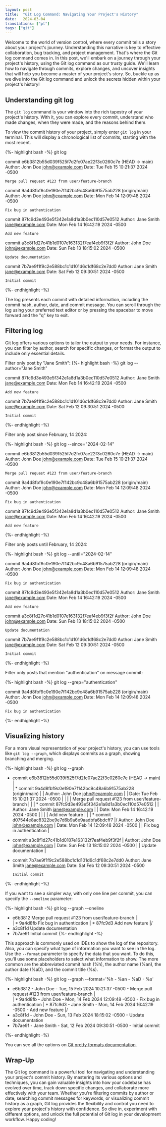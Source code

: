 ```yaml
---
layout: post
title:  "Git Log Command: Navigating Your Project's History"
date:   2024-03-04
translations: ["pt"]
tags: ["git"]
---
```


<p class="intro"><span class="dropcap">W</span>elcome to the world of version control, where every commit tells a story about your project's journey. Understanding this narrative is key to effective collaboration, bug tracking, and project management. That's where the Git log command comes in. In this post, we'll embark on a journey through your project's history, using the Git log command as our trusty guide. We'll learn how to navigate through commits, explore changes, and uncover insights that will help you become a master of your project's story. So, buckle up as we dive into the Git log command and unlock the secrets hidden within your project's history!</p>

## Understanding git log
The `git log` command is your window into the rich tapestry of your project's history. With it, you can explore every commit, understand who made changes, when they were made, and the reasons behind them.

To view the commit history of your project, simply enter `git log` in your terminal. This will display a chronological list of commits, starting with the most recent.

{%- highlight bash -%}
git log

commit e6b3812b55d039f525f7d2fc07ae22f3c0260c7e (HEAD -> main)
Author: John Doe <john@example.com>
Date:   Tue Feb 15 10:21:37 2024 -0500

    Merge pull request #123 from user/feature-branch

commit 9a4d8fbf9c0e190e7f142bc9c48a6b91575ab228 (origin/main)
Author: John Doe <john@example.com>
Date:   Mon Feb 14 12:09:48 2024 -0500

    Fix bug in authentication

commit 87fc9d3e493e5f342e1a8d1a3b0ec110d57e0512
Author: Jane Smith <jane@example.com>
Date:   Mon Feb 14 16:42:19 2024 -0500

    Add new feature

commit a3c8f1d27c41b1d0107e163132f7eaf4eb9f3f2f
Author: John Doe <john@example.com>
Date:   Sun Feb 13 18:15:02 2024 -0500

    Update documentation

commit 7b7ae9f1f9c2e588bc1c1d101d6c1df68c2e7dd0
Author: Jane Smith <jane@example.com>
Date:   Sat Feb 12 09:30:51 2024 -0500

    Initial commit

{%- endhighlight -%}

The log presents each commit with detailed information, including the commit hash, author, date, and commit message. You can scroll through the log using your preferred text editor or by pressing the spacebar to move forward and the "q" key to exit.

## Filtering log
Git log offers various options to tailor the output to your needs. For instance, you can filter by author, search for specific changes, or format the output to include only essential details.

Filter only post by "Jane Smith":
{%- highlight bash -%}
git log --author="Jane Smith"

commit 87fc9d3e493e5f342e1a8d1a3b0ec110d57e0512
Author: Jane Smith <jane@example.com>
Date:   Mon Feb 14 16:42:19 2024 -0500

    Add new feature

commit 7b7ae9f1f9c2e588bc1c1d101d6c1df68c2e7dd0
Author: Jane Smith <jane@example.com>
Date:   Sat Feb 12 09:30:51 2024 -0500

    Initial commit

{%- endhighlight -%}

Filter only post since February, 14 2024:

{%- highlight bash -%}
git log --since="2024-02-14"

commit e6b3812b55d039f525f7d2fc07ae22f3c0260c7e (HEAD -> main)
Author: John Doe <john@example.com>
Date:   Tue Feb 15 10:21:37 2024 -0500

    Merge pull request #123 from user/feature-branch

commit 9a4d8fbf9c0e190e7f142bc9c48a6b91575ab228 (origin/main)
Author: John Doe <john@example.com>
Date:   Mon Feb 14 12:09:48 2024 -0500

    Fix bug in authentication

commit 87fc9d3e493e5f342e1a8d1a3b0ec110d57e0512
Author: Jane Smith <jane@example.com>
Date:   Mon Feb 14 16:42:19 2024 -0500

    Add new feature
{%- endhighlight -%}

Filter only posts until February, 14 2024:

{%- highlight bash -%}
git log --until="2024-02-14"

commit 9a4d8fbf9c0e190e7f142bc9c48a6b91575ab228 (origin/main)
Author: John Doe <john@example.com>
Date:   Mon Feb 14 12:09:48 2024 -0500

    Fix bug in authentication

commit 87fc9d3e493e5f342e1a8d1a3b0ec110d57e0512
Author: Jane Smith <jane@example.com>
Date:   Mon Feb 14 16:42:19 2024 -0500

    Add new feature

commit a3c8f1d27c41b1d0107e163132f7eaf4eb9f3f2f
Author: John Doe <john@example.com>
Date:   Sun Feb 13 18:15:02 2024 -0500

    Update documentation

commit 7b7ae9f1f9c2e588bc1c1d101d6c1df68c2e7dd0
Author: Jane Smith <jane@example.com>
Date:   Sat Feb 12 09:30:51 2024 -0500

    Initial commit

{%- endhighlight -%}

Filter only posts that mention "authentication" on message commit:

{%- highlight bash -%}
git log --grep="authentication"

commit 9a4d8fbf9c0e190e7f142bc9c48a6b91575ab228 (origin/main)
Author: John Doe <john@example.com>
Date:   Mon Feb 14 12:09:48 2024 -0500

    Fix bug in authentication
{%- endhighlight -%}

## Visualizing history
For a more visual representation of your project's history, you can use tools like `git log --graph`, which displays commits as a graph, showing branching and merging.

{%- highlight bash -%}
git log --graph

*   commit e6b3812b55d039f525f7d2fc07ae22f3c0260c7e (HEAD -> main)
|\
| * commit 9a4d8fbf9c0e190e7f142bc9c48a6b91575ab228 (origin/main)
| | Author: John Doe <john@example.com>
| | Date:   Tue Feb 15 10:21:37 2024 -0500
| |
| |     Merge pull request #123 from user/feature-branch
| |
| * commit 87fc9d3e493e5f342e1a8d1a3b0ec110d57e0512
| | Author: Jane Smith <jane@example.com>
| | Date:   Mon Feb 14 16:42:19 2024 -0500
| |
| |     Add new feature
| |
| * commit d07544e8ac8322be9e7d6b9a6e9aadbfa6bdcff7
|/  Author: John Doe <john@example.com>
|   Date:   Mon Feb 14 12:09:48 2024 -0500
|
|       Fix bug in authentication
|
* commit a3c8f1d27c41b1d0107e163132f7eaf4eb9f3f2f
| Author: John Doe <john@example.com>
| Date:   Sun Feb 13 18:15:02 2024 -0500
|
|     Update documentation
|
* commit 7b7ae9f1f9c2e588bc1c1d101d6c1df68c2e7dd0
  Author: Jane Smith <jane@example.com>
  Date:   Sat Feb 12 09:30:51 2024 -0500
  
      Initial commit

{%- endhighlight -%}

If you want to see a simpler way, with only one line per commit, you can specify the `--oneline` parameter:

{%- highlight bash -%}
git log --graph --oneline

* e6b3812 Merge pull request #123 from user/feature-branch
|\
| * 9a4d8fb Fix bug in authentication
| * 87fc9d3 Add new feature
|/
* a3c8f1d Update documentation
* 7b7ae9f Initial commit
{%- endhighlight -%}

This approach is commonly used on IDEs to show the log of the repository. Also, you can specify what type of information you want to see in the log. Use the `--format` parameter to specify the data that you want. To do this, you'll use some placeholders to select what information to show. The more common are the abbreviated commit hash (%h), the author name (%an), the author date (%aD), and the commit title (%s).

{%- highlight bash -%}
git log --graph --format='%h - %an - %aD - %s'

* e6b3812 - John Doe - Tue, 15 Feb 2024 10:21:37 -0500 - Merge pull request #123 from user/feature-branch
|\
| * 9a4d8fb - John Doe - Mon, 14 Feb 2024 12:09:48 -0500 - Fix bug in authentication
| * 87fc9d3 - Jane Smith - Mon, 14 Feb 2024 16:42:19 -0500 - Add new feature
|/  
* a3c8f1d - John Doe - Sun, 13 Feb 2024 18:15:02 -0500 - Update documentation
* 7b7ae9f - Jane Smith - Sat, 12 Feb 2024 09:30:51 -0500 - Initial commit

{%- endhighlight -%}

You can see all the options on [Git pretty formats documentation][git_pretty_format_doc].

## Wrap-Up
The Git log command is a powerful tool for navigating and understanding your project's commit history. By mastering its various options and techniques, you can gain valuable insights into how your codebase has evolved over time, track down specific changes, and collaborate more effectively with your team. Whether you're filtering commits by author or date, searching commit messages for keywords, or visualizing commit history as a graph, Git log provides the flexibility and control you need to explore your project's history with confidence. So dive in, experiment with different options, and unlock the full potential of Git log in your development workflow. Happy coding!

[git_pretty_format_doc]: https://git-scm.com/docs/pretty-formats